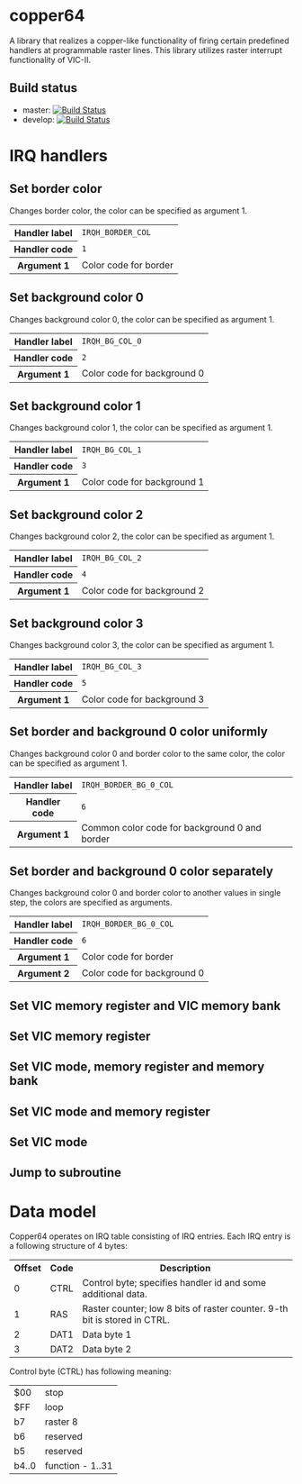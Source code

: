 # copper64

A library that realizes a copper-like functionality of firing certain predefined handlers 
at programmable raster lines. This library utilizes raster interrupt functionality of VIC-II.

## Build status

* master: [![Build Status](https://travis-ci.org/c64lib/copper64.svg?branch=master)](https://travis-ci.org/c64lib/copper64)
* develop: [![Build Status](https://travis-ci.org/c64lib/copper64.svg?branch=develop)](https://travis-ci.org/c64lib/copper64)

# IRQ handlers
## Set border color
Changes border color, the color can be specified as argument 1.
<table>
	<tr>
		<th>Handler label</th><td><code>IRQH_BORDER_COL</code></td>
	</tr>
	<tr>
		<th>Handler code</th><td><code>1</code></td>
	</tr>
	<tr>
		<th>Argument 1</th><td>Color code for border</td>
	</tr>
</table>

## Set background color 0
Changes background color 0, the color can be specified as argument 1.
<table>
	<tr>
		<th>Handler label</th><td><code>IRQH_BG_COL_0</code></td>
	</tr>
	<tr>
		<th>Handler code</th><td><code>2</code></td>
	</tr>
	<tr>
		<th>Argument 1</th><td>Color code for background 0</td>
	</tr>
</table>

## Set background color 1
Changes background color 1, the color can be specified as argument 1.
<table>
	<tr>
		<th>Handler label</th><td><code>IRQH_BG_COL_1</code></td>
	</tr>
	<tr>
		<th>Handler code</th><td><code>3</code></td>
	</tr>
	<tr>
		<th>Argument 1</th><td>Color code for background 1</td>
	</tr>
</table>

## Set background color 2
Changes background color 2, the color can be specified as argument 1.
<table>
	<tr>
		<th>Handler label</th><td><code>IRQH_BG_COL_2</code></td>
	</tr>
	<tr>
		<th>Handler code</th><td><code>4</code></td>
	</tr>
	<tr>
		<th>Argument 1</th><td>Color code for background 2</td>
	</tr>
</table>

## Set background color 3
Changes background color 3, the color can be specified as argument 1.
<table>
	<tr>
		<th>Handler label</th><td><code>IRQH_BG_COL_3</code></td>
	</tr>
	<tr>
		<th>Handler code</th><td><code>5</code></td>
	</tr>
	<tr>
		<th>Argument 1</th><td>Color code for background 3</td>
	</tr>
</table>

## Set border and background 0 color uniformly
Changes background color 0 and border color to the same color, the color can be specified as argument 1.
<table>
	<tr>
		<th>Handler label</th><td><code>IRQH_BORDER_BG_0_COL</code></td>
	</tr>
	<tr>
		<th>Handler code</th><td><code>6</code></td>
	</tr>
	<tr>
		<th>Argument 1</th><td>Common color code for background 0 and border</td>
	</tr>
</table>

## Set border and background 0 color separately
Changes background color 0 and border color to another values in single step, the colors are specified as arguments.
<table>
	<tr>
		<th>Handler label</th><td><code>IRQH_BORDER_BG_0_COL</code></td>
	</tr>
	<tr>
		<th>Handler code</th><td><code>6</code></td>
	</tr>
	<tr>
		<th>Argument 1</th><td>Color code for border</td>
	</tr>
	<tr>
		<th>Argument 2</th><td>Color code for background 0</td>
	</tr>
</table>

## Set VIC memory register and VIC memory bank

## Set VIC memory register

## Set VIC mode, memory register and memory bank

## Set VIC mode and memory register

## Set VIC mode

## Jump to subroutine

# Data model
Copper64 operates on IRQ table consisting of IRQ entries. Each IRQ entry is
a following structure of 4 bytes:

<table>
	<tr>
		<th>Offset</th><th>Code</th><th>Description</th>
	</tr>
	<tr>
		<td>0</td><td>CTRL</td><td>Control byte; specifies handler id and some additional data.</td>
	</tr>
	<tr>
		<td>1</td><td>RAS</td><td>Raster counter; low 8 bits of raster counter. 9-th bit is stored in CTRL.</td>
	</tr>
	<tr>
		<td>2</td><td>DAT1</td><td>Data byte 1</td>
	</tr>
	<tr>
		<td>3</td><td>DAT2</td><td>Data byte 2</td>
	</tr>
</table>

Control byte (CTRL) has following meaning:

<table>
	<tr><td>$00</td><td>stop</td></tr>
	<tr><td>$FF</td><td>loop</td></tr>
	<tr><td>b7</td><td>raster 8</td></tr>
	<tr><td>b6</td><td>reserved</td></tr>
	<tr><td>b5</td><td>reserved</td></tr>
	<tr><td>b4..0</td><td>function - 1..31</td></tr>
</table>
	
